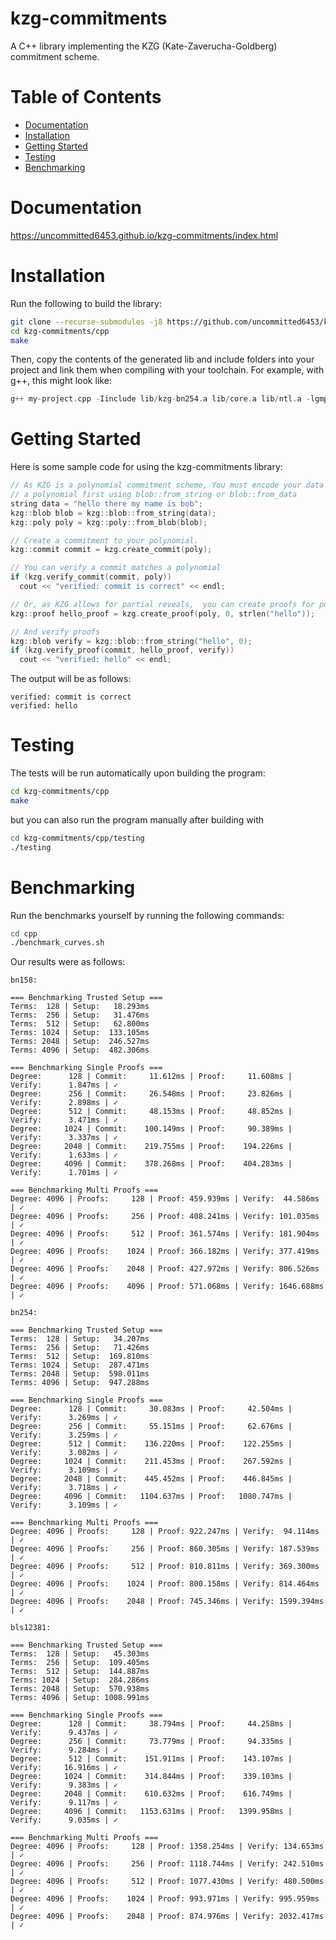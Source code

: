 # kzg-commitments
A C++ library implementing the KZG (Kate-Zaverucha-Goldberg) commitment scheme.

# Table of Contents
- [Documentation](#documentation)
- [Installation](#installation)
- [Getting Started](#getting-started)
- [Testing](#testing)
- [Benchmarking](#benchmarking)

# Documentation

https://uncommitted6453.github.io/kzg-commitments/index.html

# Installation

Run the following to build the library:

```sh
git clone --recurse-submodules -j8 https://github.com/uncommitted6453/kzg-commitments.git
cd kzg-commitments/cpp
make
```

Then, copy the contents of the generated lib and include folders into your project and link them when compiling 
with your toolchain. For example, with g++, this might look like:
```cpp
g++ my-project.cpp -Iinclude lib/kzg-bn254.a lib/core.a lib/ntl.a -lgmp -o a.out
```
# Getting Started

Here is some sample code for using the kzg-commitments library:

```c++
// As KZG is a polynomial commitment scheme, You must encode your data into
// a polynomial first using blob::from_string or blob::from_data
string data = "hello there my name is bob";
kzg::blob blob = kzg::blob::from_string(data);
kzg::poly poly = kzg::poly::from_blob(blob);

// Create a commitment to your polynomial. 
kzg::commit commit = kzg.create_commit(poly);

// You can verify a commit matches a polynomial
if (kzg.verify_commit(commit, poly))
  cout << "verified: commit is correct" << endl;

// Or, as KZG allows for partial reveals,  you can create proofs for portions of the data
kzg::proof hello_proof = kzg.create_proof(poly, 0, strlen("hello"));

// And verify proofs
kzg::blob verify = kzg::blob::from_string("hello", 0);
if (kzg.verify_proof(commit, hello_proof, verify))
  cout << "verified: hello" << endl;
```

The output will be as follows:

```
verified: commit is correct
verified: hello
```

# Testing

The tests will be run automatically upon building the program:

```sh
cd kzg-commitments/cpp
make
```

but you can also run the program manually after building with 

```sh
cd kzg-commitments/cpp/testing
./testing
```

# Benchmarking

Run the benchmarks yourself by running the following commands:

```sh
cd cpp
./benchmark_curves.sh
```

Our results were as follows:
```
bn158:

=== Benchmarking Trusted Setup ===
Terms:  128 | Setup:   18.293ms
Terms:  256 | Setup:   31.476ms
Terms:  512 | Setup:   62.800ms
Terms: 1024 | Setup:  133.105ms
Terms: 2048 | Setup:  246.527ms
Terms: 4096 | Setup:  482.306ms

=== Benchmarking Single Proofs ===
Degree:      128 | Commit:     11.612ms | Proof:     11.608ms | Verify:      1.847ms | ✓
Degree:      256 | Commit:     26.548ms | Proof:     23.826ms | Verify:      2.898ms | ✓
Degree:      512 | Commit:     48.153ms | Proof:     48.852ms | Verify:      3.471ms | ✓
Degree:     1024 | Commit:    100.149ms | Proof:     90.389ms | Verify:      3.337ms | ✓
Degree:     2048 | Commit:    219.755ms | Proof:    194.226ms | Verify:      1.633ms | ✓
Degree:     4096 | Commit:    378.268ms | Proof:    404.283ms | Verify:      1.701ms | ✓

=== Benchmarking Multi Proofs ===
Degree: 4096 | Proofs:     128 | Proof: 459.939ms | Verify:  44.586ms | ✓
Degree: 4096 | Proofs:     256 | Proof: 408.241ms | Verify: 101.035ms | ✓
Degree: 4096 | Proofs:     512 | Proof: 361.574ms | Verify: 181.904ms | ✓
Degree: 4096 | Proofs:    1024 | Proof: 366.182ms | Verify: 377.419ms | ✓
Degree: 4096 | Proofs:    2048 | Proof: 427.972ms | Verify: 806.526ms | ✓
Degree: 4096 | Proofs:    4096 | Proof: 571.068ms | Verify: 1646.688ms | ✓

bn254:

=== Benchmarking Trusted Setup ===
Terms:  128 | Setup:   34.207ms
Terms:  256 | Setup:   71.426ms
Terms:  512 | Setup:  169.810ms
Terms: 1024 | Setup:  287.471ms
Terms: 2048 | Setup:  598.011ms
Terms: 4096 | Setup:  947.288ms

=== Benchmarking Single Proofs ===
Degree:      128 | Commit:     30.083ms | Proof:     42.504ms | Verify:      3.269ms | ✓
Degree:      256 | Commit:     55.151ms | Proof:     62.676ms | Verify:      3.259ms | ✓
Degree:      512 | Commit:    136.220ms | Proof:    122.255ms | Verify:      3.082ms | ✓
Degree:     1024 | Commit:    211.453ms | Proof:    267.592ms | Verify:      3.109ms | ✓
Degree:     2048 | Commit:    445.452ms | Proof:    446.845ms | Verify:      3.718ms | ✓
Degree:     4096 | Commit:   1104.637ms | Proof:   1080.747ms | Verify:      3.109ms | ✓

=== Benchmarking Multi Proofs ===
Degree: 4096 | Proofs:     128 | Proof: 922.247ms | Verify:  94.114ms | ✓
Degree: 4096 | Proofs:     256 | Proof: 860.305ms | Verify: 187.539ms | ✓
Degree: 4096 | Proofs:     512 | Proof: 810.811ms | Verify: 369.300ms | ✓
Degree: 4096 | Proofs:    1024 | Proof: 800.158ms | Verify: 814.464ms | ✓
Degree: 4096 | Proofs:    2048 | Proof: 745.346ms | Verify: 1599.394ms | ✓

bls12381:

=== Benchmarking Trusted Setup ===
Terms:  128 | Setup:   45.303ms
Terms:  256 | Setup:  109.405ms
Terms:  512 | Setup:  144.887ms
Terms: 1024 | Setup:  284.286ms
Terms: 2048 | Setup:  570.938ms
Terms: 4096 | Setup: 1008.991ms

=== Benchmarking Single Proofs ===
Degree:      128 | Commit:     38.794ms | Proof:     44.258ms | Verify:      9.437ms | ✓
Degree:      256 | Commit:     73.779ms | Proof:     94.335ms | Verify:      9.284ms | ✓
Degree:      512 | Commit:    151.911ms | Proof:    143.107ms | Verify:     16.916ms | ✓
Degree:     1024 | Commit:    314.844ms | Proof:    339.103ms | Verify:      9.383ms | ✓
Degree:     2048 | Commit:    610.632ms | Proof:    616.749ms | Verify:      9.117ms | ✓
Degree:     4096 | Commit:   1153.631ms | Proof:   1399.958ms | Verify:      9.035ms | ✓

=== Benchmarking Multi Proofs ===
Degree: 4096 | Proofs:     128 | Proof: 1358.254ms | Verify: 134.653ms | ✓
Degree: 4096 | Proofs:     256 | Proof: 1118.744ms | Verify: 242.510ms | ✓
Degree: 4096 | Proofs:     512 | Proof: 1077.430ms | Verify: 480.500ms | ✓
Degree: 4096 | Proofs:    1024 | Proof: 993.971ms | Verify: 995.959ms | ✓
Degree: 4096 | Proofs:    2048 | Proof: 874.976ms | Verify: 2032.417ms | ✓


```

